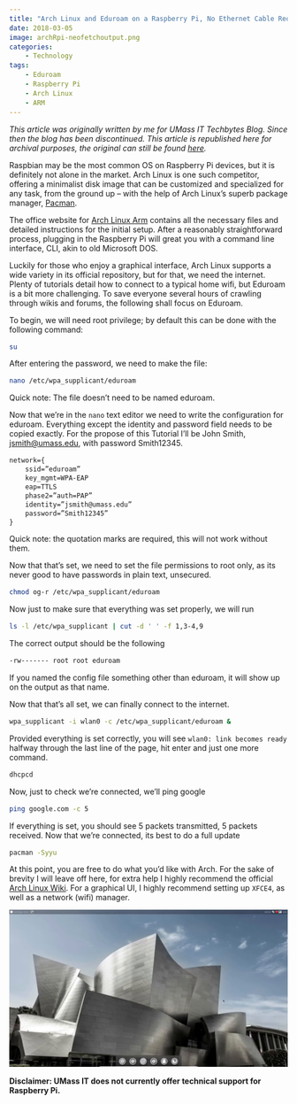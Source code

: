 ```yaml
---
title: "Arch Linux and Eduroam on a Raspberry Pi, No Ethernet Cable Required"
date: 2018-03-05
image: archRpi-neofetchoutput.png
categories:
    - Technology
tags:
    - Eduroam
    - Raspberry Pi
    - Arch Linux
    - ARM
---
```


*This article was originally written by me for UMass IT Techbytes Blog. Since then the blog has been discontinued. This article is republished here for archival purposes, the original can still be found [here](https://blogs.umass.edu/Techbytes/2018/03/05/firing-up-arch-linux-on-a-raspberry-pi-no-ethernet-cable-required/).*


Raspbian may be the most common OS on Raspberry Pi devices, but it is definitely not alone in the market. Arch Linux is one such competitor, offering a minimalist disk image that can be customized and specialized for any task, from the ground up – with the help of Arch Linux’s superb package manager, [Pacman](https://wiki.archlinux.org/index.php/Pacman).

The office website for [Arch Linux Arm](https://archlinuxarm.org/platforms/armv8/broadcom/raspberry-pi-3) contains all the necessary files and detailed instructions for the initial setup. After a reasonably straightforward process, plugging in the Raspberry Pi will great you with a command line interface, CLI, akin to old Microsoft DOS.

Luckily for those who enjoy a graphical interface, Arch Linux supports a wide variety in its official repository, but for that, we need the internet.  Plenty of tutorials detail how to connect to a typical home wifi, but Eduroam is a bit more challenging. To save everyone several hours of crawling through wikis and forums, the following shall focus on Eduroam.

To begin, we will need root privilege; by default this can be done with the following command:

```bash
su
```

After entering the password, we need to make the file:

```bash
nano /etc/wpa_supplicant/eduroam
```

Quick note: The file doesn’t need to be named eduroam.

Now that we’re in the `nano` text editor we need to write the configuration for eduroam. Everything except the identity and password field needs to be copied exactly. For the propose of this Tutorial I’ll be John Smith, jsmith@umass.edu, with password Smith12345.

```
network={
    ssid=”eduroam”
    key_mgmt=WPA-EAP
    eap=TTLS
    phase2=”auth=PAP”
    identity=”jsmith@umass.edu”
    password=”Smith12345”
}
```

Quick note: the quotation marks are required, this will not work without them.

Now that that’s set, we need to set the file permissions to root only, as its never good to have passwords in plain text, unsecured.

```bash
chmod og-r /etc/wpa_supplicant/eduroam
```

Now just to make sure that everything was set properly, we will run

```bash
ls -l /etc/wpa_supplicant | cut -d ' ' -f 1,3-4,9
```

The correct output should be the following

```bash
-rw------- root root eduroam
```

If you named the config file something other than eduroam, it will show up on the output as that name.

Now that that’s all set, we can finally connect to the internet.

```bash
wpa_supplicant -i wlan0 -c /etc/wpa_supplicant/eduroam &
```

Provided everything is set correctly, you will see `wlan0: link becomes ready` halfway through the last line of the page, hit enter and just one more command.

```bash
dhcpcd
```

Now, just to check we’re connected, we’ll ping google

```bash
ping google.com -c 5
```

If everything is set, you should see 5 packets transmitted, 5 packets received.
Now that we’re connected, its best to do a full update

```bash
pacman -Syyu
```

At this point, you are free to do what you’d like with Arch. For the sake of brevity I will leave off here, for extra help I highly recommend the official [Arch Linux Wiki](https://wiki.archlinux.org/). For a graphical UI, I highly recommend setting up `XFCE4`, as well as a network (wifi) manager.

![Example of a customized XFCE4 desktop by Erik Dubois](XFCE4.png)

**Disclaimer: UMass IT does not currently offer technical support for Raspberry Pi.**
